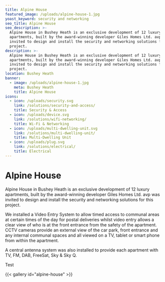 ```yaml
---
title: Alpine House
featured_image: /uploads/alpine-house-1.jpg
yoast_keyword: security and networking
seo_title: Alpine House
seo_description: >-
  Alpine House in Bushey Heath is an exclusive development of 12 luxury
  apartments, built by the award-winning developer Giles Homes Ltd. avp was
  invited to design and install the security and networking solutions for this
  project.
description: >-
  Alpine House in Bushey Heath is an exclusive development of 12 luxury
  apartments, built by the award-winning developer Giles Homes Ltd. avp was
  invited to design and install the security and networking solutions for this
  project.
location: Bushey Heath
banner:
  - image: /uploads/alpine-house-1.jpg
    meta: Bushey Heath
    title: Alpine House
icons:
  - icon: /uploads/security.svg
    link: /solutions/security-and-access/
    title: Security & Access
  - icon: /uploads/device.svg
    link: /solutions/wifi-networking/
    title: Wi-Fi & Networking
  - icon: /uploads/multi-dwelling-unit.svg
    link: /solutions/multi-dwelling-unit/
    title: Multi-Dwelling Unit
  - icon: /uploads/plug.svg
    link: /solutions/electrical/
    title: Electrical
---
```

# Alpine House

Alpine House in Bushey Heath is an exclusive development of 12 luxury apartments, built by the award-winning developer Giles Homes Ltd. avp was invited to design and install the security and networking solutions for this project.

We installed a Video Entry System to allow timed access to communal areas at certain times of the day for postal deliveries whilst video entry allows a clear view of who is at the front entrance from the safety of the apartment. CCTV cameras provide an external view of the car park, front entrance and any internal communal spaces and all viewed on a TV, tablet or smart phone from within the apartment.

A central antenna system was also installed to provide each apartment with TV, FM, DAB, FreeSat, Sky & Sky Q.

Test

{{< gallery id="alpine-house" >}}
